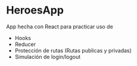 # HeroesApp

App hecha con React para practicar uso de

- Hooks
- Reducer
- Protección de rutas (Rutas publicas y privadas)
- Simulación de login/logout